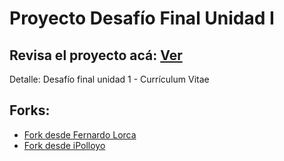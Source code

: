 # Proyecto Desafío Final Unidad I

## Revisa el proyecto acá: [Ver](https://javierfdb.github.io/)

Detalle: Desafío final unidad 1 - Currículum Vitae

## Forks:

- [Fork desde Fernardo Lorca](https://github.com/javierfdb/desarrollo-portafolio)
- [Fork desde iPolloyo](https://github.com/javierfdb/desafio_6_final)

